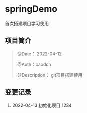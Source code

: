 # springDemo

首次搭建项目学习使用

## 项目简介

> @Date： 2022-04-12
>
> @Auth：caodch
>
> @Description： git项目搭建使用
> 
## 变更记录
 1. 2022-04-13 初始化项目 1234
